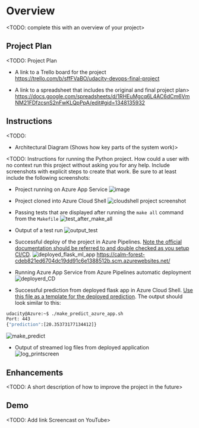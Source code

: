 # Overview

<TODO: complete this with an overview of your project>

## Project Plan
<TODO: Project Plan

* A link to a Trello board for the project
https://trello.com/b/sffFVaBO/udacity-devops-final-project

* A link to a spreadsheet that includes the original and final project plan>
https://docs.google.com/spreadsheets/d/1RHEuMgcq6L4AC6dCm6VmNM21FDfzcsnS2nFwKLQpPpA/edit#gid=1348135932

## Instructions

<TODO:  
* Architectural Diagram (Shows how key parts of the system work)>

<TODO:  Instructions for running the Python project.  How could a user with no context run this project without asking you for any help.  Include screenshots with explicit steps to create that work. Be sure to at least include the following screenshots:

* Project running on Azure App Service
![image](https://user-images.githubusercontent.com/27867802/183229299-e3f667a8-cedc-4cbf-b1d4-bc8793c6d221.png)


* Project cloned into Azure Cloud Shell
![cloudshell project screenshot](https://user-images.githubusercontent.com/27867802/183228949-667930e4-5bfa-42f3-ad77-b8b7c164338f.png)

* Passing tests that are displayed after running the `make all` command from the `Makefile`
![test_after_make_all](https://user-images.githubusercontent.com/27867802/183237635-a26453df-0832-44a7-abcc-f8fe185ae181.png)

* Output of a test run
![output_test](https://user-images.githubusercontent.com/27867802/183237593-126715a1-1e27-4ce7-88bb-39aa39aaded5.png)

* Successful deploy of the project in Azure Pipelines.  [Note the official documentation should be referred to and double checked as you setup CI/CD](https://docs.microsoft.com/en-us/azure/devops/pipelines/ecosystems/python-webapp?view=azure-devops).
![deployed_flask_ml_app](https://user-images.githubusercontent.com/27867802/183237710-a09f1914-05fb-4573-b6e7-451ad0749f69.png)
https://calm-forest-cdeb821ed6704dc19dd91c6e1388512b.scm.azurewebsites.net/

* Running Azure App Service from Azure Pipelines automatic deployment
![deployerd_CD](https://user-images.githubusercontent.com/27867802/183238075-da785ac2-431a-4841-8a3b-5ff874a10e22.png)

* Successful prediction from deployed flask app in Azure Cloud Shell.  [Use this file as a template for the deployed prediction](https://github.com/udacity/nd082-Azure-Cloud-DevOps-Starter-Code/blob/master/C2-AgileDevelopmentwithAzure/project/starter_files/flask-sklearn/make_predict_azure_app.sh).
The output should look similar to this:

```bash
udacity@Azure:~$ ./make_predict_azure_app.sh
Port: 443
{"prediction":[20.35373177134412]}
```
![make_predict](https://user-images.githubusercontent.com/27867802/183237890-0b90c289-9418-48be-a345-c0cec086990b.png)

* Output of streamed log files from deployed application
![log_printscreen](https://user-images.githubusercontent.com/27867802/183238142-c2dc169a-6a84-4d56-b1c0-4e0b0c0d6aa8.png)

> 

## Enhancements

<TODO: A short description of how to improve the project in the future>

## Demo 

<TODO: Add link Screencast on YouTube>


